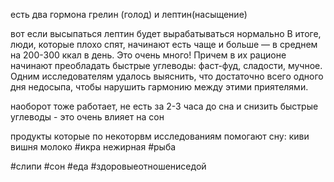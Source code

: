 

есть два гормона грелин (голод) и лептин(насыщение)

вот если высыпаться лептин будет вырабатываться нормально
В итоге, люди, которые плохо спят, начинают есть чаще и больше — в среднем на 200-300 ккал в день. Это очень много! Причем в их рационе начинают преобладать быстрые углеводы: фаст-фуд, сладости, мучное. Одним исследователям удалось выяснить, что достаточно всего одного дня недосыпа, чтобы нарушить гармонию между этими приятелями. 

наоборот тоже работает, не есть за 2-3 часа до сна и снизить быстрые углеводы - это очень влияет на сон


продукты которые по некоторвм исследованиям помогают сну:
киви
вишня
молоко
#икра
нежирная #рыба 





#слипи #сон #еда #здоровыеотношениседой
